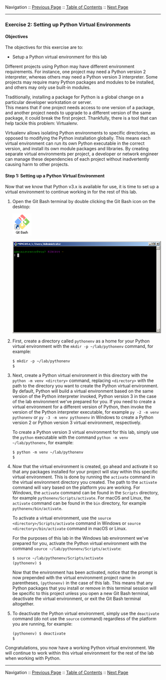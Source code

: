 Navigation :: [Previous Page](LTRPRG-1100-02b2-Python-Ex1.md) :: [Table of Contents](LTRPRG-1100-00-Intro.md#table-of-contents) :: [Next Page](LTRPRG-1100-02b4-Python-Ex3.md)

---

### Exercise 2: Setting up Python Virtual Environments

#### Objectives

The objectives for this exercise are to:

* Setup a Python virtual environment for this lab

Different projects using Python may have different environment requirements. For instance, one project may need a 
Python version 2 interpreter, whereas others may need a Python version 3 interpreter. Some projects may require many 
Python packages and modules to be installed, and others may only use built-in modules.

Traditionally, installing a package for Python is a global change on a particular developer workstation or server.  
This means that if one project needs access to one version of a package, and another project needs to upgrade to a 
different version of the same package, it could break the first project. Thankfully, there is a tool that can help 
tackle this problem: Virtualenv.

Virtualenv allows isolating Python environments to specific directories, as opposed to modifying the 
Python installation globally. This means each virtual environment can run its own Python executable in the correct 
version, and install its own module packages and libraries.  By creating separate virtual environments per project, a 
developer or network engineer can manage these dependencies of each project without inadvertently causing harm to other 
projects.

#### Step 1: Setting up a Python Virtual Environment

Now that we know that Python v3.x is available for use, it is time to set up a virtual environment to continue working
in for the rest of this lab.

1.  Open the Git Bash terminal by double clicking the Git Bash icon on the desktop:
    
    ![Git Bash Icon](assets/GitBash-Icon.png)
    
    ![Git Bash Terminal](assets/GitBash-Term.png)

2. First, create a directory called `pythonenv` as a home for your Python virtual environment with the
`mkdir -p ~/lab/pythonenv` command, for example:
    
    ```
    $ mkdir -p ~/lab/pythonenv
    $
    ```

3.  Next, create a Python virtual environment in this directory with the `python -m venv <dirctory>` command, 
replacing `<directory>` with the path to the directory you want to create the Python virtual environment. By default, 
Python will build a virtual environment based on the same version of the Python interpreter invoked, Python version 3
in the case of the lab environment we've prepared for you.  If you need to create a virtual environment for a 
different version of Python, then invoke the version of the Python interpreter executable, for example
`py -2 -m venv pythonenv` or `py -3 -m venv pythonenv` in Windows to create a Python version 2 or Python version 3 
virtual environment, respectively.
    
    To create a Python version 3 virtual environment for this lab, simply use the `python` executable with the command 
    `python -m venv ~/lab/pythonenv`, for example:
    
    ```
    $ python -m venv ~/lab/pythonenv
    $
    ```

4.  Now that the virtual environment is created, go ahead and activate it so that any packages installed for your 
project will stay within this specific virtual environment. This is done by running the `activate` command in the 
virtual environment directory you created.  The path to the `activate` command will vary based on the platform you 
are working.  For Windows, the `activate` command can be found in the `Scripts` directory, for example 
`pythonenv/Scripts/activate`.  For macOS and Linux, the `activate` command can be found in the `bin` directory, 
for example `pythonenv/bin/activate`.
    
    To activate a virtual environment, use the `source <directory>/Scripts/activate` command in Windows or
    `source <directory>/bin/activate` command in macOS or Linux.
    
    For the purposes of this lab in the Windows lab environment we've prepared for you, activate the Python virtual 
    environment with the command `source ~/lab/pythonenv/Scripts/activate`:
    
    ```
    $ source ~/lab/pythonenv/Scripts/activate
    (pythonenv) $
    ```
    
    Now that the environment has been activated, notice that the prompt is now prepended with the virtual 
    environment project name in parentheses, `(pythonenv)` in the case of this lab. This means that any 
    Python packages that you install or remove in this terminal session will be specific to this project unless you 
    open a new Git Bash terminal, deactivate the virtual environment, or exit the Git Bash terminal altogether.
 
5. To deactivate the Python virtual environment, simply use the `deactivate` command (do not use the `source` command)
regardless of the platform you are running, for example:
    
    ```
    (pythonenv) $ deactivate
    $
    ```

Congratulations, you now have a working Python virtual environment.  We will continue to work within this virtual 
environment for the rest of the lab when working with Python.

---

Navigation :: [Previous Page](LTRPRG-1100-02b2-Python-Ex1.md) :: [Table of Contents](LTRPRG-1100-00-Intro.md#table-of-contents) :: [Next Page](LTRPRG-1100-02b4-Python-Ex3.md)
